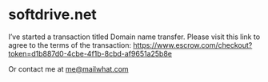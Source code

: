 # softdrive.net

I’ve started a transaction titled Domain name transfer. Please visit this link to agree to the terms of the transaction: https://www.escrow.com/checkout?token=d1b887d0-4cbe-4f1b-8cbd-af9651a25b8e

Or contact me at me@mailwhat.com
